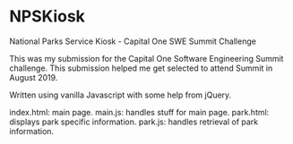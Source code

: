# NPSKiosk
National Parks Service Kiosk - Capital One SWE Summit Challenge

This was my submission for the Capital One Software Engineering Summit challenge. 
This submission helped me get selected to attend Summit in August 2019.

Written using vanilla Javascript with some help from jQuery. 

index.html: main page.
main.js: handles stuff for main page. 
park.html: displays park specific information.
park.js: handles retrieval of park information. 
